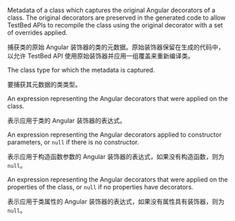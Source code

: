 Metadata of a class which captures the original Angular decorators of a class. The original
decorators are preserved in the generated code to allow TestBed APIs to recompile the class
using the original decorator with a set of overrides applied.

捕获类的原始 Angular 装饰器的类的元数据。原始装饰器保留在生成的代码中，以允许 TestBed API
使用原始装饰器并应用一组覆盖来重新编译类。

The class type for which the metadata is captured.

要捕获其元数据的类类型。

An expression representing the Angular decorators that were applied on the class.

表示应用于类的 Angular 装饰器的表达式。

An expression representing the Angular decorators applied to constructor parameters, or `null`
if there is no constructor.

表示应用于构造函数参数的 Angular 装饰器的表达式，如果没有构造函数，则为 `null`。

An expression representing the Angular decorators that were applied on the properties of the
class, or `null` if no properties have decorators.

表示应用于类属性的 Angular 装饰器的表达式，如果没有属性具有装饰器，则为 `null`。